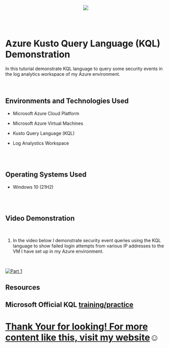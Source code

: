 <p align="center">
<img src="https://imgur.com/aQpNKPX.png alt="Traffic Examination"/>  
</p>
<br />
<br />

<h1>Azure Kusto Query Language (KQL) Demonstration</h1>
In this tutorial demonstrate KQL language to query some security events in the log analytics workspace of my Azure environment.<br />
<br />
<br />


<h2>Environments and Technologies Used</h2>

- Microsoft Azure Cloud Platform

- Microsoft Azure Virtual Machines

- Kusto Query Language (KQL)

- Log Analystics Workspace
<br />
<br />


<h2>Operating Systems Used </h2>

- Windows 10 (21H2)
<br />
<br />


<h2>Video Demonstration</h2>
<br />

1. In the video below I demonstrate security event queries using the KQL language to show failed login attempts from various IP addresses to the VM I have set up in my Azure environment.
<br />

[![Part 1](https://i.vimeocdn.com/video/1650854818-42ab820ebabfe6cc91040a3f961c364a9fa75630a1e730b835bc06e6a3a94c2b-d_295x166?r=pad)](https://vimeo.com/815713640 "KQL Demo Lab")

<h2>Resources</h2>


<h2> Microsoft Official KQL <a href="https://learn.microsoft.com/en-us/training/modules/write-first-query-kusto-query-language/"> training/practice</h2> 


<h1>Thank Your for looking! For more content like this, visit <a href="https://exemplarysecurity.com">my website</a>☺</h1>







